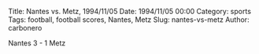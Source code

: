 Title: Nantes vs. Metz, 1994/11/05
Date: 1994/11/05 00:00
Category: sports
Tags: football, football scores, Nantes, Metz
Slug: nantes-vs-metz
Author: carbonero


Nantes 3 - 1 Metz
